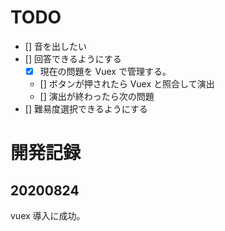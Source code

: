 # TODO

- [] 音を出したい
- [] 回答できるようにする
  - [x] 現在の問題を Vuex で管理する。
  - [] ボタンが押されたら Vuex と照合して演出
  - [] 演出が終わったら次の問題
- [] 難易度選択できるようにする

# 開発記録

## 20200824

vuex 導入に成功。
